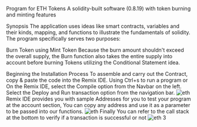 Program for ETH Tokens A solidity-built software (0.8.19) with token burning and minting features

Synopsis The application uses ideas like smart contracts, variables and their kinds, mapping, and functions to illustrate the fundamentals of solidity. The program specifically serves two purposes:

Burn Token using Mint Token Because the burn amount shouldn't exceed the overall supply, the Burn function also takes the entire supply into account before burning Tokens utilizing the Conditional Statement idea.

Beginning the Installation Process To assemble and carry out the Contract, copy & paste the code into the Remix IDE. Using Ctrl+s to run a program or On the Remix IDE, select the Compile option from the Navbar on the left. Select the Deploy and Run transaction option from the navigation bar.
![eth](https://github.com/manvichhabra12/ETH-Beginner/assets/171688694/2694d833-b135-4c1c-a54e-73cdc8d9724b)
Remix IDE provides you with sample Addresses for you to test your program at the account section, You can copy any address and use it as a parameter to be passed into our functions.
![eth](https://github.com/manvichhabra12/ETH-Beginner/assets/171688694/7d382efc-64a0-4e38-9063-a0cd71212615)
Finally You can refer to the call stack at the bottom to verify if a transaction is successful or not
![eth 3](https://github.com/manvichhabra12/ETH-Beginner/assets/171688694/69b193df-d3c5-4d25-934d-33e7029653df)

